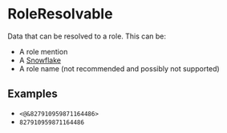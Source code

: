 # RoleResolvable

Data that can be resolved to a role. This can be:

- A role mention
- A [Snowflake](./Snowflake.md)
- A role name (not recommended and possibly not supported)

## Examples

- `<@&827910959871164486>`
- `827910959871164486`
